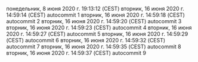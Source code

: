 

понедельник,  8 июня 2020 г. 19:13:12 (CEST)
вторник, 16 июня 2020 г. 14:59:14 (CEST)
autocommit 1
вторник, 16 июня 2020 г. 14:59:18 (CEST)
autocommit 2
вторник, 16 июня 2020 г. 14:59:20 (CEST)
autocommit 3
вторник, 16 июня 2020 г. 14:59:23 (CEST)
autocommit 4
вторник, 16 июня 2020 г. 14:59:27 (CEST)
autocommit 5
вторник, 16 июня 2020 г. 14:59:29 (CEST)
autocommit 6
вторник, 16 июня 2020 г. 14:59:32 (CEST)
autocommit 7
вторник, 16 июня 2020 г. 14:59:35 (CEST)
autocommit 8
вторник, 16 июня 2020 г. 14:59:37 (CEST)
autocommit 9
